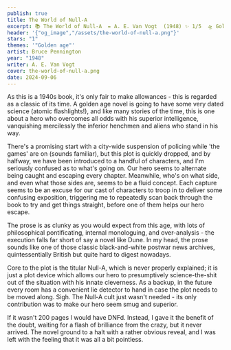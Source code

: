 ```yaml
---
publish: true
title: The World of Null-A
excerpt: 📚 The World of Null-A  ✒️ A. E. Van Vogt  (1948) ✨ 1/5  🛸 Golden age 🖌️ Bruce Pennington
header: '{"og_image","/assets/the-world-of-null-a.png"}'
stars: "1"
themes: '"Golden age"'
artist: Bruce Pennington
year: "1948"
writer: A. E. Van Vogt
cover: the-world-of-null-a.png
date: 2024-09-06
---
```

As this is a 1940s book, it's only fair to make allowances - this is regarded as a classic of its time. A golden age novel is going to have some very dated science (atomic flashlights!), and like many stories of the time, this is one about a hero who overcomes all odds with his superior intelligence, vanquishing mercilessly the inferior henchmen and aliens who stand in his way.  
  
There's a promising start with a city-wide suspension of policing while 'the games' are on (sounds familiar), but this plot is quickly dropped, and by halfway, we have been introduced to a handful of characters, and I'm seriously confused as to what's going on. Our hero seems to alternate being caught and escaping every chapter. Meanwhile, who's on what side, and even what those sides are, seems to be a fluid concept. Each capture seems to be an excuse for our cast of characters to troop in to deliver some confusing exposition, triggering me to repeatedly scan back through the book to try and get things straight, before one of them helps our hero escape.   
  
The prose is as clunky as you would expect from this age, with lots of philosophical pontificating, internal monologuing, and over-analysis - the execution falls far short of say a novel like Dune. In my head, the prose sounds like one of those classic black-and-white postwar news archives, quintessentially British but quite hard to digest nowadays.  
  
Core to the plot is the titular Null-A, which is never properly explained; it is just a plot device which allows our hero to presumptively science-the-shit out of the situation with his innate cleverness. As a backup, in the future every room has a convenient lie detector to hand in case the plot needs to be moved along. Sigh. The Null-A cult just wasn't needed - its only contribution was to make our hero seem smug and superior.   
  
If it wasn't 200 pages I would have DNFd. Instead, I gave it the benefit of the doubt, waiting for a flash of brilliance from the crazy, but it never arrived. The novel ground to a halt with a rather obvious reveal, and I was left with the feeling that it was all a bit pointless.